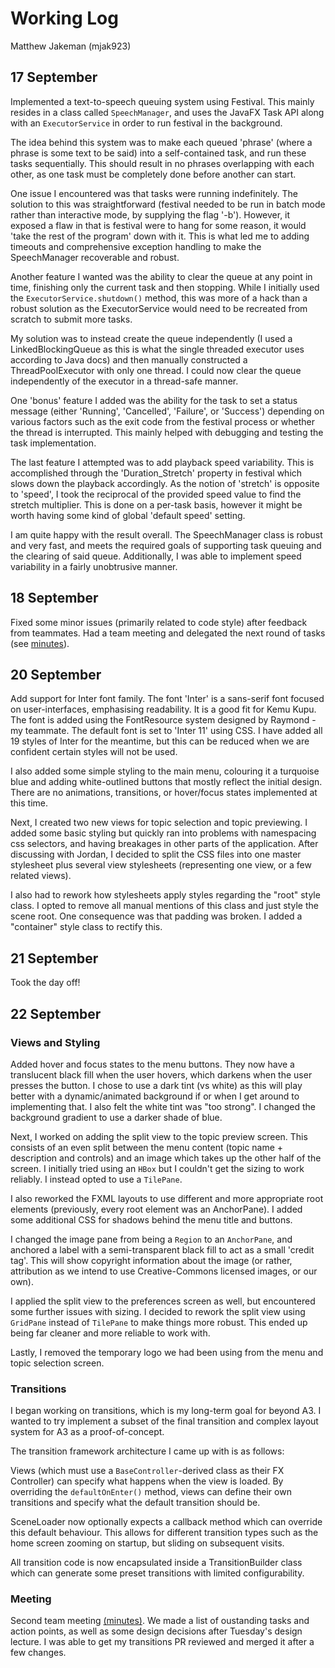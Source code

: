 # Working Log
Matthew Jakeman (mjak923)

## 17 September
Implemented a text-to-speech queuing system using Festival. This mainly
resides in a class called `SpeechManager`, and uses the JavaFX Task API
along with an `ExecutorService` in order to run festival in the background.

The idea behind this system was to make each queued 'phrase' (where a phrase
is some text to be said) into a self-contained task, and run these tasks
sequentially. This should result in no phrases overlapping with each other,
as one task must be completely done before another can start.

One issue I encountered was that tasks were running indefinitely. The solution
to this was straightforward (festival needed to be run in batch mode rather
than interactive mode, by supplying the flag '-b'). However, it exposed a flaw
in that is festival were to hang for some reason, it would 'take the rest of the
program' down with it. This is what led me to adding timeouts and comprehensive
exception handling to make the SpeechManager recoverable and robust.

Another feature I wanted was the ability to clear the queue at any point in time,
finishing only the current task and then stopping. While I initially used the
`ExecutorService.shutdown()` method, this was more of a hack than a robust solution
as the ExecutorService would need to be recreated from scratch to submit more
tasks.

My solution was to instead create the queue independently (I used a LinkedBlockingQueue
as this is what the single threaded executor uses according to Java docs) and then
manually constructed a ThreadPoolExecutor with only one thread. I could now clear
the queue independently of the executor in a thread-safe manner.

One 'bonus' feature I added was the ability for the task to set a status message (either
'Running', 'Cancelled', 'Failure', or 'Success') depending on various factors such as
the exit code from the festival process or whether the thread is interrupted. This mainly
helped with debugging and testing the task implementation.

The last feature I attempted was to add playback speed variability. This is accomplished
through the 'Duration_Stretch' property in festival which slows down the playback
accordingly. As the notion of 'stretch' is opposite to 'speed', I took the reciprocal of
the provided speed value to find the stretch multiplier. This is done on a per-task
basis, however it might be worth having some kind of global 'default speed' setting.

I am quite happy with the result overall. The SpeechManager class is robust and
very fast, and meets the required goals of supporting task queuing and the clearing
of said queue. Additionally, I was able to implement speed variability in a fairly
unobtrusive manner.

## 18 September
Fixed some minor issues (primarily related to code style) after feedback from teammates. Had
a team meeting and delegated the next round of tasks (see [minutes](minutes-18-09-21.md)).

## 20 September
Add support for Inter font family. The font 'Inter' is a sans-serif font focused on user-interfaces,
emphasising readability. It is a good fit for Kemu Kupu. The font is added using the FontResource
system designed by Raymond - my teammate. The default font is set to 'Inter 11' using CSS. I have added
all 19 styles of Inter for the meantime, but this can be reduced when we are confident certain styles will
not be used.

I also added some simple styling to the main menu, colouring it a turquoise blue and adding
white-outlined buttons that mostly reflect the initial design. There are no animations, transitions,
or hover/focus states implemented at this time.

Next, I created two new views for topic selection and topic previewing. I added some basic styling but quickly
ran into problems with namespacing css selectors, and having breakages in other parts of the application.
After discussing with Jordan, I decided to split the CSS files into one master stylesheet plus several view
stylesheets (representing one view, or a few related views).

I also had to rework how stylesheets apply styles regarding the "root" style class. I opted to remove all manual
mentions of this class and just style the scene root. One consequence was that padding was broken. I added
a "container" style class to rectify this.

## 21 September
Took the day off!

## 22 September
### Views and Styling
Added hover and focus states to the menu buttons. They now have a translucent black fill when the user hovers,
which darkens when the user presses the button. I chose to use a dark tint (vs white) as this will play better
with a dynamic/animated background if or when I get around to implementing that. I also felt the white tint
was "too strong". I changed the background gradient to use a darker shade of blue.

Next, I worked on adding the split view to the topic preview screen. This consists of an even split between
the menu content (topic name + description and controls) and an image which takes up the other half of the
screen. I initially tried using an `HBox` but I couldn't get the sizing to work reliably. I instead opted to
use a `TilePane`.

I also reworked the FXML layouts to use different and more appropriate root elements (previously, every root
element was an AnchorPane). I added some additional CSS for shadows behind the menu title and buttons.

I changed the image pane from being a `Region` to an `AnchorPane`, and anchored a label with a semi-transparent
black fill to act as a small 'credit tag'. This will show copyright information about the image (or rather,
attribution as we intend to use Creative-Commons licensed images, or our own).

I applied the split view to the preferences screen as well, but encountered some further issues with sizing. I
decided to rework the split view using `GridPane` instead of `TilePane` to make things more robust. This ended
up being far cleaner and more reliable to work with.

Lastly, I removed the temporary logo we had been using from the menu and topic selection screen.

### Transitions
I began working on transitions, which is my long-term goal for beyond A3. I wanted to try implement a subset of
the final transition and complex layout system for A3 as a proof-of-concept.

The transition framework architecture I came up with is as follows:

Views (which must use a `BaseController`-derived class as their FX Controller) can specify what happens when
the view is loaded. By overriding the `defaultOnEnter()` method, views can define their own transitions and
specify what the default transition should be.

SceneLoader now optionally expects a callback method which can override this default behaviour. This allows
for different transition types such as the home screen zooming on startup, but sliding on subsequent visits.

All transition code is now encapsulated inside a TransitionBuilder class which can generate some preset
transitions with limited configurability.

### Meeting
Second team meeting [(minutes)](minutes-22-09-21.md). We made a list of oustanding tasks and action points, as well as some design decisions after
Tuesday's design lecture. I was able to get my transitions PR reviewed and merged it after a few changes.
